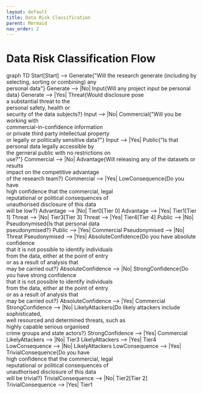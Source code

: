 ```yaml
---
layout: default
title: Data Risk Classification
parent: Mermaid
nav_order: 2
---
```


<head>
  <script src="https://cdn.jsdelivr.net/npm/mermaid/dist/mermaid.min.js">
  <script>mermaid.initialize({startOnLoad:true});</script>
</head>

# Data Risk Classification Flow

<div class="mermaid">
graph TD
  Start[Start] --> Generate{"Will the research generate (including by <br/> selecting, sorting or combining) any <br/> personal data"}
  Generate --> |No| Input{Will any project input be personal data}
  Generate --> |Yes| Threat{Would disclosure pose <br/> a substantial threat to the <br/> personal safety, health or <br/> security of the data subjects?}
  Input --> |No| Commercial{"Will you be working with <br/> commercial-in-confidence information <br/> or private third party intellectual property <br/> or legally or politically sensitive data?"}
  Input --> |Yes| Public{"Is that personal data legally accessible by <br/> the gerneral public with no restrictions on <br/> use?"}
  Commercial --> |No| Advantage{Will releasing any of the datasets or results <br/> impact on the competitive advantage <br/> of the research team?}
  Commercial --> |Yes| LowConsequence{Do you have <br/> high confidence that the commercial, legal <br/> reputational or political consequences of <br/>unauthorised disclosure of this data <br/> will be low?}
  Advantage --> |No| Tier0[Tier 0]
  Advantage --> |Yes| Tier1[Tier 1]
  Threat --> |No| Tier3[Tier 3]
  Threat --> |Yes| Tier4[Tier 4]
  Public --> |No| Pseudonymised{Is that personal data <br/> pseudonymised?}
  Public --> |Yes| Commercial
  Pseudonymised --> |No| Threat
  Pseudonymised --> |Yes| AbsoluteConfidence{Do you have absolute confidence <br/> that it is not possible to identify individuals <br/> from the data, either at the point of entry <br/> or as a result of analysis that <br/> may be carried out?}
  AbsoluteConfidence --> |No| StrongConfidence{Do you have strong confidence <br/> that it is not possible to identify individuals <br/> from the data, either at the point of entry <br/> or as a result of analysis that <br/> may be carried out?}
  AbsoluteConfidence --> |Yes| Commercial
  StrongConfidence --> |No| LikelyAttackers{Do likely attackers include sophisticated, <br/> well resourced and determined threats, such as <br/> highly capable serious organised <br/> crime groups and state actors?}
  StrongConfidence --> |Yes| Commercial
  LikelyAttackers --> |No| Tier3
  LikelyAttackers --> |Yes| Tier4
  LowConsequence --> |No| LikelyAttackers
  LowConsequence --> |Yes| TrivialConsequence{Do you have <br/> high confidence that the commercial, legal <br/> reputational or political consequences of <br/>unauthorised disclosure of this data <br/> will be trivial?}
  TrivialConsequence --> |No| Tier2[Tier 2]
  TrivialConsequence --> |Yes| Tier1
</div>